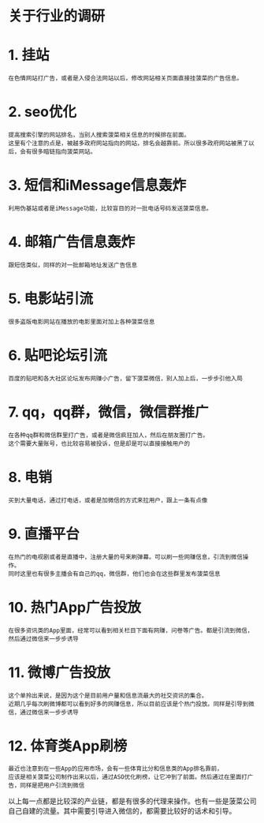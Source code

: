 # 关于行业的调研

# 1. 挂站
	在色情网站打广告，或者是入侵合法网站以后，修改网站相关页面直接挂菠菜的广告信息。

# 2. seo优化
	提高搜索引擎的网站排名，当别人搜索菠菜相关信息的时候排在前面。
	这里有个注意的点是，被越多政府网站指向的网站，排名会越靠前。所以很多政府网站被黑了以后，会有很多暗链指向菠菜网站。

# 3. 短信和iMessage信息轰炸
	利用伪基站或者是iMessage功能，比较盲目的对一批电话号码发送菠菜信息。

# 4. 邮箱广告信息轰炸
	跟短信类似，同样的对一批邮箱地址发送广告信息

# 5. 电影站引流
	很多盗版电影网站在播放的电影里面对加上各种菠菜信息

# 6. 贴吧论坛引流
	百度的贴吧和各大社区论坛发布网赚小广告，留下菠菜微信，别人加上后，一步步引他入局

# 7. qq，qq群，微信，微信群推广
	在各种qq群和微信群里打广告，或者是微信疯狂加人，然后在朋友圈打广告。
	这个需要大量账号，也比较容易被投诉，但是却是可以直接接触用户的

# 8. 电销
	买到大量电话，通过打电话，或者是加微信的方式来拉用户，跟上一条有点像

# 9. 直播平台
	在热门的电视剧或者是直播中，注册大量的号来刷弹幕。可以刷一些网赚信息，引流到微信操作。
	同时这里也有很多主播会有自己的qq，微信群，他们也会在这些群里发布菠菜信息

# 10. 热门App广告投放
	在很多资讯类的App里面，经常可以看到相关栏目下面有网赚，问卷等广告。都是引流到微信，然后通过微信来一步步诱导

# 11. 微博广告投放
	这个单拎出来说，是因为这个是目前用户量和信息流最大的社交资讯的集合。
	近期几乎每次刷微博都可以看到好多的网赚信息，所以目前应该是个热门投放。同样是引导到微信，通过微信来一步步诱导

# 12. 体育类App刷榜
	最近也注意到在一些App的应用市场，会有一些体育比分和信息类的App排名靠前，
	应该是相关菠菜公司制作出来以后，通过ASO优化刷榜，让它冲到了前面。然后通过在里面打广告，同样是把用户引流到微信

以上每一点都是比较深的产业链，都是有很多的代理来操作。也有一些是菠菜公司自己自建的流量。其中需要引导进入微信的，都需要比较好的话术和引导。


